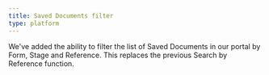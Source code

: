 ```yaml
---
title: Saved Documents filter
type: platform
---
```


We've added the ability to filter the list of Saved Documents in our portal by Form, Stage and Reference. This replaces the previous Search by Reference function.
